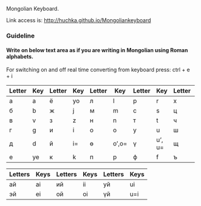 Mongolian Keyboard.

Link access is: http://huchka.github.io/Mongoliankeyboard

### Guideline

#### Write on below text area as if you are writing in Mongolian using Roman alphabets.

For switching on and off real time converting from keyboard press: ctrl + e + i

| Letter | Key | Letter | Key | Letter | Key | Letter | Key | Letter | Key | Letter | Key |
|--------|-----|--------|-----|--------|-----|--------|-----|--------|-----|--------|-----|
| а      | a   | ё      | yo  | л      | l   | р      | r   | х      | h   | ы      | y   |
| б      | b   | ж      | j   | м      | m   | с      | s   | ц      | c   | ь      | i’  |
| в      | v   | з      | z   | н      | n   | т      | t   | ч      | ch  | э      | e   |
| г      | g   | и      | i   | о      | o   | у      | u   | ш      | sh  | ю      | yu  |
| д      | d   | й      | i=  | ө      | o’,o=| ү     | u’, u=   | щ      | sh= | я      | ya  |
| е      | ye  | к      | k   | п      | p   | ф      | f   | ъ      | i’’ |        |     |

| Letters | Keys | Letters | Keys | Letters | Keys |
|---------|------|---------|------|---------|------|
| ай      | ai   | ий      | ii   | уй      | ui   |
| эй      | ei   | ой      | oi   | үй      | u=i  |
